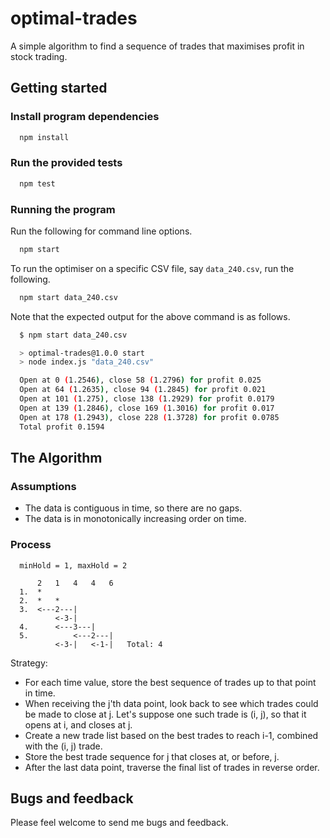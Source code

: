 # optimal-trades

A simple algorithm to find a sequence of trades that maximises profit in stock trading.


## Getting started


### Install program dependencies

```bash
  npm install
```

### Run the provided tests

```bash
  npm test
```

### Running the program

Run the following for command line options.

```bash
  npm start
```

To run the optimiser on a specific CSV file, say `data_240.csv`, run the following.

```bash
  npm start data_240.csv
```

Note that the expected output for the above command is as follows.
```bash
  $ npm start data_240.csv 

  > optimal-trades@1.0.0 start
  > node index.js "data_240.csv"

  Open at 0 (1.2546), close 58 (1.2796) for profit 0.025
  Open at 64 (1.2635), close 94 (1.2845) for profit 0.021
  Open at 101 (1.275), close 138 (1.2929) for profit 0.0179
  Open at 139 (1.2846), close 169 (1.3016) for profit 0.017
  Open at 178 (1.2943), close 228 (1.3728) for profit 0.0785
  Total profit 0.1594
```


## The Algorithm

### Assumptions

* The data is contiguous in time, so there are no gaps.
* The data is in monotonically increasing order on time.


### Process

```
  minHold = 1, maxHold = 2

      2   1   4   4   6
  1.  *
  2.  *   *
  3.  <---2---|
          <-3-|
  4.      <---3---|
  5.          <---2---|
          <-3-|   <-1-|   Total: 4
```

Strategy:
* For each time value, store the best sequence of trades up to that point in time.
* When receiving the j'th data point, look back to see which trades could be made to close at j. Let's suppose one such trade is (i, j), so that it opens at i, and closes at j.
* Create a new trade list based on the best trades to reach i-1, combined with the (i, j) trade.
* Store the best trade sequence for j that closes at, or before, j.
* After the last data point, traverse the final list of trades in reverse order.

## Bugs and feedback

Please feel welcome to send me bugs and feedback.
